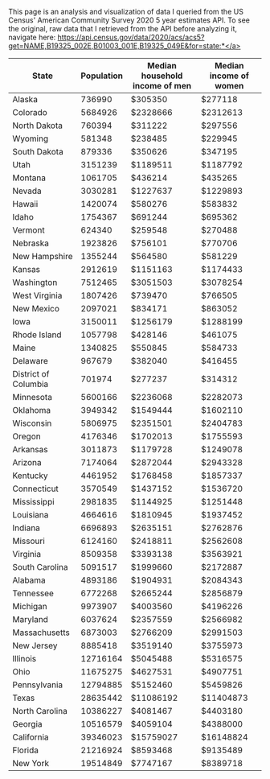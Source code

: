 This page is an analysis and visualization of data I queried from the US Census' American Community Survey 2020 5 year estimates API. To see the original, raw data that I retrieved from the API before analyzing it, navigate here: <a href="https://api.census.gov/data/2020/acs/acs5?get=NAME,B19325_002E,B01003_001E,B19325_049E&for=state:*">https://api.census.gov/data/2020/acs/acs5?get=NAME,B19325_002E,B01003_001E,B19325_049E&for=state:*</a>

|State|Population|Median household income of men|Median income of women|
|---|---|---|---|
|Alaska|736990|$305350|$277118|
|Colorado|5684926|$2328666|$2312613|
|North Dakota|760394|$311222|$297556|
|Wyoming|581348|$238485|$229945|
|South Dakota|879336|$350626|$347195|
|Utah|3151239|$1189511|$1187792|
|Montana|1061705|$436214|$435265|
|Nevada|3030281|$1227637|$1229893|
|Hawaii|1420074|$580276|$583832|
|Idaho|1754367|$691244|$695362|
|Vermont|624340|$259548|$270488|
|Nebraska|1923826|$756101|$770706|
|New Hampshire|1355244|$564580|$581229|
|Kansas|2912619|$1151163|$1174433|
|Washington|7512465|$3051503|$3078254|
|West Virginia|1807426|$739470|$766505|
|New Mexico|2097021|$834171|$863052|
|Iowa|3150011|$1256179|$1288199|
|Rhode Island|1057798|$428146|$461075|
|Maine|1340825|$550845|$584733|
|Delaware|967679|$382040|$416455|
|District of Columbia|701974|$277237|$314312|
|Minnesota|5600166|$2236068|$2282073|
|Oklahoma|3949342|$1549444|$1602110|
|Wisconsin|5806975|$2351501|$2404783|
|Oregon|4176346|$1702013|$1755593|
|Arkansas|3011873|$1179728|$1249078|
|Arizona|7174064|$2872044|$2943328|
|Kentucky|4461952|$1768458|$1857337|
|Connecticut|3570549|$1437152|$1536720|
|Mississippi|2981835|$1144925|$1251448|
|Louisiana|4664616|$1810945|$1937452|
|Indiana|6696893|$2635151|$2762876|
|Missouri|6124160|$2418811|$2562608|
|Virginia|8509358|$3393138|$3563921|
|South Carolina|5091517|$1999660|$2172887|
|Alabama|4893186|$1904931|$2084343|
|Tennessee|6772268|$2665244|$2856879|
|Michigan|9973907|$4003560|$4196226|
|Maryland|6037624|$2357559|$2566982|
|Massachusetts|6873003|$2766209|$2991503|
|New Jersey|8885418|$3519140|$3755973|
|Illinois|12716164|$5045488|$5316575|
|Ohio|11675275|$4627531|$4907751|
|Pennsylvania|12794885|$5152460|$5459826|
|Texas|28635442|$11086192|$11404873|
|North Carolina|10386227|$4081467|$4403180|
|Georgia|10516579|$4059104|$4388000|
|California|39346023|$15759027|$16148824|
|Florida|21216924|$8593468|$9135489|
|New York|19514849|$7747167|$8389718|
